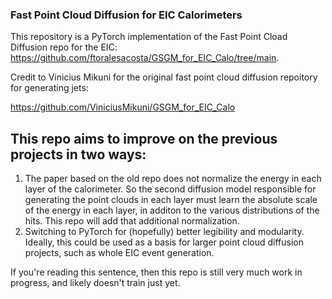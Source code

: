 
### Fast Point Cloud Diffusion for EIC Calorimeters
This repository is a PyTorch implementation of the Fast Point Cload Diffusion repo for the EIC: https://github.com/ftoralesacosta/GSGM_for_EIC_Calo/tree/main.

Credit to Vinicius Mikuni for the original fast point cloud diffusion repoitory for generating jets:

https://github.com/ViniciusMikuni/GSGM_for_EIC_Calo

## This repo aims to improve on the previous projects in two ways:

1. The paper based on the old repo does not normalize the energy in each layer of the calorimeter. So the second diffusion model responsible for generating the point clouds in each layer must learn the absolute scale of  the energy in each layer, in additon to the various distributions of  the hits. This repo will add that additional normalization.
2. Switching to PyTorch for (hopefully) better legibility and modularity. Ideally, this could be used as a basis for larger point cloud diffusion projects, such as whole EIC event generation.


If you're reading this sentence, then this repo is still very much work in progress, and likely doesn't train just yet.
